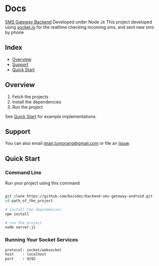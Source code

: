 
# Docs 

[SMS Gateway Backend](#) 
Developed under Node Js 
This project developed using [socket.io](https://socket.io/) for the realtime checking incoming sms, and sent new sms by phone


## Index

* [Overview](#overview)
* [Support](#support)
* [Quick Start](#quick-start)



## Overview

1. Fetch the projects
2. Install the dependencies
3. Run the project
    
See [Quick Start](#quick-start) for example implementations.


## Support


You can also email <iman.tumorang@gmail.com> or file an [Issue](https://github.com/bxcodec/backend-sms-gateway-android/issues/new).


## Quick Start

### Command Line

Run your project using this command

```bash

git clone https://github.com/bxcodec/backend-sms-gateway-android.git
cd path_of_the_project

# install the dependencies
npm install

# run the project
node server.js

```


### Running Your Socket Services
```bash
protocol: socket/websocket
host 	: localhost
port 	: 9292

```

